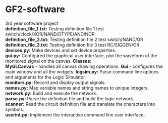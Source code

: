 # GF2-software
3rd year software project \
**definition_file_1.txt:** Testing definition file 1  test switch/clock/XOR/NAND/DTYPE/AND/NOR \
**definition_file_2.txt:** Testing definition file 2  test switch/NAND/OR \
**definition_file_3.txt:** Testing definition file 3  test RC/SIGGEN/OR \
**devices.py:** Make devices and set device properties.\
**gui.py:** Configured the graphical user interface, plot the waveform of the monitored signal on the canvas.
**Classes:**\
**MyGLCanvas** - handles all canvas drawing operations.
**Gui** - configures the main window and all the widgets.
**logsim.py:** Parse command line options and arguments for the Logic Simulator.\
**monitors.py:** Record and display output signals.\
**names.py:** Map variable names and string names to unique integers.\
**network.py:** Build and execute the network.\
**parse.py:** Parse the definition file and build the logic network.\
**scanner:** Read the circuit definition file and translate the characters into symbols.\
**userint.py:** Implement the interactive command line user interface.

